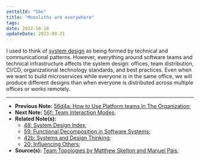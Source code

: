 ```yaml
---
zettelId: "56e"
title: "Monoliths are everywhere"
tags:
date: 2022-10-10
updateDate: 2023-09-21
---
```


I used to think of [system design](/notes/48/) as being formed by technical and communicational patterns. However, everything around software teams and technical infrastructure affects the system design: offices, team distribution, CI/CD, organizational technology standards, and best practices. Even when we want to build microservices while everyone is in the same office, we will produce different designs than when everyone is distributed across multiple offices or works remotely.

---

- **Previous Note:** [56d4a: How to Use Platform teams In The Organization](/notes/56d4a/);
- **Next Note:** [56f: Team Interaction Modes](/notes/56f/);
- **Related Note(s):**
  - [48: System Design Index](/notes/48/);
  - [59: Functional Decomposition in Software Systems](/notes/59/);
  - [42b: Systems and Design Thinking](/notes/42b/);
  - [20: Influencing Others](/notes/20/);
- **Source(s):** [Team Topologies by Matthew Skelton and Manuel Pais](/books/team-topologies-book-review-summary-and-notes/);
